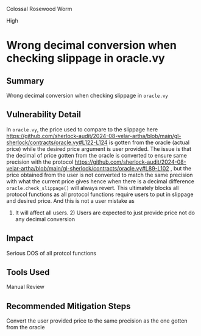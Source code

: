 Colossal Rosewood Worm

High

# Wrong decimal conversion when checking slippage in oracle.vy

## Summary
Wrong decimal conversion when checking slippage in `oracle.vy`

## Vulnerability Detail
In `oracle.vy`, the price used to compare to the slippage here https://github.com/sherlock-audit/2024-08-velar-artha/blob/main/gl-sherlock/contracts/oracle.vy#L122-L124  is gotten from the oracle (actual price) while the desired price argument is user provided.
The issue is that the decimal of price gotten from the oracle is converted to ensure same precision with the protocol https://github.com/sherlock-audit/2024-08-velar-artha/blob/main/gl-sherlock/contracts/oracle.vy#L89-L102  , but the price obtained from the user is not converted to match the same precision with what the current price gives hence when there is a decimal difference `oracle.check_slippage()` will always revert.
This ultimately blocks all protocol functions as all protocol functions require users to put in slippage and desired price.
And this is not a user mistake as 
1) It will affect all users.     2) Users are expected to just  provide price not do any decimal conversion 

## Impact 
Serious DOS of all protcol functions 

## Tools Used
Manual Review 

## Recommended Mitigation Steps
Convert the user provided price to the same precision as the one gotten from the oracle 